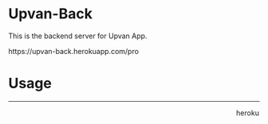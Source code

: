 # Upvan-Back
This is the backend server for Upvan App.
<div style="margin: auto;">https://upvan-back.herokuapp.com/pro</div>


<h1>Usage</h1>
<hr>
<div style="width:100vw;display:flex;justify-content:center"><div>heroku</div></div>
